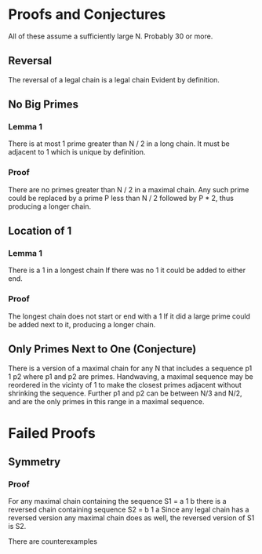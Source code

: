 # Proofs and Conjectures

All of these assume a sufficiently large N.  Probably 30 or more.

## Reversal

The reversal of a legal chain is a legal chain
Evident by definition.

## No Big Primes

### Lemma 1

There is at most 1 prime greater than N / 2 in a long chain.
It must be adjacent to 1 which is unique by definition.

### Proof

There are no primes greater than N / 2 in a maximal chain.
Any such prime could be replaced by a prime P less than N / 2 followed by P * 2, thus producing a longer chain.

## Location of 1

### Lemma 1

There is a 1 in a longest chain
If there was no 1 it could be added to either end.

### Proof

The longest chain does not start or end with a 1
If it did a large prime could be added next to it, producing a longer chain.

## Only Primes Next to One (Conjecture)

There is a version of a maximal chain for any N that includes a sequence p1 1 p2 where p1 and p2 are primes.
Handwaving, a maximal sequence may be reordered in the vicinty of 1 to make the closest primes adjacent without shrinking the sequence.  Further p1 and p2 can be between N/3 and N/2, and are the only primes in this range in a maximal sequence.

# Failed Proofs

## Symmetry

### Proof

For any maximal chain containing the sequence S1 = a 1 b there is a reversed chain containing sequence S2 = b 1 a
Since any legal chain has a reversed version any maximal chain does as well, the reversed version of S1 is S2.

There are counterexamples

